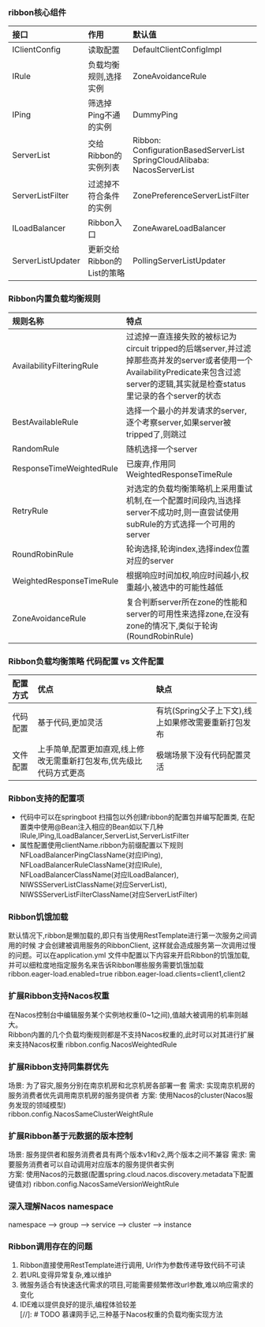 ### ribbon核心组件
|接口|作用|默认值|
|:----|:----|:----|
|IClientConfig|读取配置|DefaultClientConfigImpl|
|IRule|负载均衡规则,选择实例|ZoneAvoidanceRule|
|IPing|筛选掉Ping不通的实例|DummyPing|
|ServerList<Server>|交给Ribbon的实例列表|Ribbon: ConfigurationBasedServerList<br/>SpringCloudAlibaba: NacosServerList|
|ServerListFilter<Server>|过滤掉不符合条件的实例|ZonePreferenceServerListFilter|
|ILoadBalancer|Ribbon入口|ZoneAwareLoadBalancer|
|ServerListUpdater|更新交给Ribbon的List的策略|PollingServerListUpdater|
### Ribbon内置负载均衡规则
|规则名称|特点|
|:----|:----|
|AvailabilityFilteringRule|过滤掉一直连接失败的被标记为circuit tripped的后端server,并过滤掉那些高并发的server或者使用一个AvailabilityPredicate来包含过滤server的逻辑,其实就是检查status里记录的各个server的状态|
|BestAvailableRule|选择一个最小的并发请求的server,逐个考察server,如果server被tripped了,则跳过|
|RandomRule|随机选择一个server|
|ResponseTimeWeightedRule|已废弃,作用同WeightedResponseTimeRule|
|RetryRule|对选定的负载均衡策略机上采用重试机制,在一个配置时间段内,当选择server不成功时,则一直尝试使用subRule的方式选择一个可用的server|
|RoundRobinRule|轮询选择,轮询index,选择index位置对应的server|
|WeightedResponseTimeRule|根据响应时间加权,响应时间越小,权重越小,被选中的可能性越低|
|ZoneAvoidanceRule|复合判断server所在zone的性能和server的可用性来选择zone,在没有zone的情况下,类似于轮询(RoundRobinRule)|

### Ribbon负载均衡策略 代码配置 vs 文件配置
|配置方式|优点|缺点|
|:----|:----|:----|
|代码配置|基于代码,更加灵活|有坑(Spring父子上下文),线上如果修改需要重新打包发布|
|文件配置|上手简单,配置更加直观,线上修改无需重新打包发布,优先级比代码方式更高|极端场景下没有代码配置灵活|

### Ribbon支持的配置项
- 代码中可以在springboot 扫描包以外创建ribbon的配置包并编写配置类,
在配置类中使用@Bean注入相应的Bean如以下几种  
IRule,IPing,ILoadBalancer,ServerList,ServerListFilter
- 属性配置使用clientName.ribbon为前缀配置以下规则  
NFLoadBalancerPingClassName(对应IPing),  
NFLoadBalancerRuleClassName(对应IRule),  
NFLoadBalancerClassName(对应ILoadBalancer),  
NIWSSServerListClassName(对应ServerList),  
NIWSSServerListFilterClassName(对应ServerListFilter)

### Ribbon饥饿加载
默认情况下,ribbon是懒加载的,即只有当使用RestTemplate进行第一次服务之间调用的时候
才会创建被调用服务的RibbonClient, 这样就会造成服务第一次调用过慢的问题。可以在application.yml
文件中配置以下内容来开启Ribbon的饥饿加载,并可以细粒度地指定服务名来告诉Ribbon哪些服务需要饥饿加载  
ribbon.eager-load.enabled=true
ribbon.eager-load.clients=client1,client2

### 扩展Ribbon支持Nacos权重
在Nacos控制台中编辑服务某个实例地权重(0~1之间),值越大被调用的机率则越大。  
Ribbon内置的几个负载均衡规则都是不支持Nacos权重的,此时可以对其进行扩展来支持Nacos权重
ribbon.config.NacosWeightedRule

### 扩展Ribbon支持同集群优先 
场景: 为了容灾,服务分别在南京机房和北京机房各部署一套
需求: 实现南京机房的服务消费者优先调用南京机房的服务提供者
方案: 使用Nacos的cluster(Nacos服务发现的领域模型)     
ribbon.config.NacosSameClusterWeightRule

### 扩展Ribbon基于元数据的版本控制
场景: 服务提供者和服务消费者具有两个版本v1和v2,两个版本之间不兼容
需求: 需要服务消费者可以自动调用对应版本的服务提供者实例   
方案: 使用Nacos的元数据(配置spring.cloud.nacos.discovery.metadata下配置键值对)
ribbon.config.NacosSameVersionWeightRule

### 深入理解Nacos namespace
namespace --> group --> service --> cluster --> instance 

### Ribbon调用存在的问题
1. Ribbon直接使用RestTemplate进行调用, Url作为参数传递导致代码不可读
1. 若URL变得异常复杂,难以维护
1. 微服务适合有快速迭代需求的项目,可能需要频繁修改url参数,难以响应需求的变化
1. IDE难以提供良好的提示,编程体验较差  
[//]: # TODO 慕课网手记,三种基于Nacos权重的负载均衡实现方法